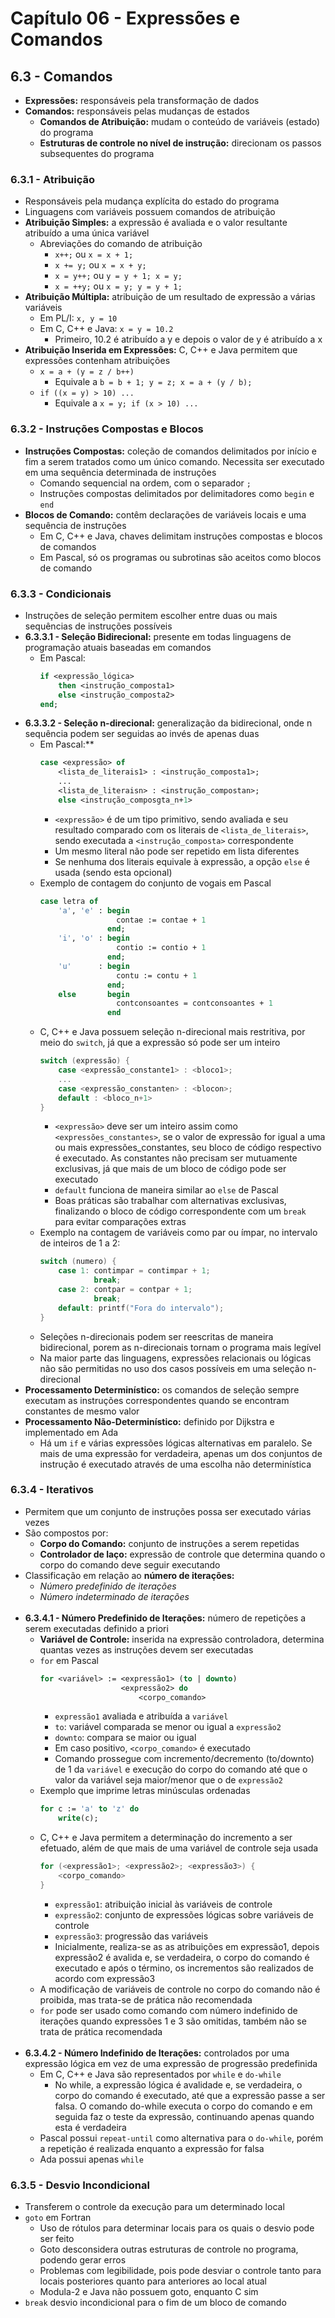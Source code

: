 # Capítulo 06 - Expressões e Comandos
## 6.3 - Comandos
* **Expressões:** responsáveis pela transformação de dados
* **Comandos:** responsáveis pelas mudanças de estados
    * **Comandos de Atribuição:** mudam o conteúdo de variáveis (estado) do programa
    * **Estruturas de controle no nível de instrução:** direcionam os passos subsequentes do programa

### 6.3.1 - Atribuição
* Responsáveis pela mudança explícita do estado do programa
* Linguagens com variáveis possuem comandos de atribuição
* **Atribuição Simples:** a expressão é avaliada e o valor resultante atribuído a uma única variável
    * Abreviações do comando de atribuição
        * `x++;` ou `x = x + 1;`
        * `x += y;` ou `x = x + y;`
        * `x = y++;` ou `y = y + 1; x = y;`
        * `x = ++y;` ou `x = y; y = y + 1;`
* **Atribuição Múltipla:** atribuição de um resultado de expressão a várias variáveis
    * Em PL/I: `x, y = 10`
    * Em C, C++ e Java: `x = y = 10.2`
        * Primeiro, 10.2 é atribuído a y e depois o valor de y é atribuído a x
* **Atribuição Inserida em Expressões:** C, C++ e Java permitem que expressões contenham atribuições
    * `x = a + (y = z / b++)`
        * Equivale a `b = b + 1; y = z; x = a + (y / b);`
    * `if ((x = y) > 10) ...`
        * Equivale a `x = y; if (x > 10) ...`

### 6.3.2 - Instruções Compostas e Blocos
* **Instruções Compostas:** coleção de comandos delimitados por início e fim a serem tratados como um único comando. Necessita ser executado em uma sequência determinada de instruções
    * Comando sequencial na ordem, com o separador `;`
    * Instruções compostas delimitados por delimitadores como `begin` e `end`
* **Blocos de Comando:** contêm declarações de variáveis locais e uma sequência de instruções
    * Em C, C++ e Java, chaves delimitam instruções compostas e blocos de comandos
    * Em Pascal, só os programas ou subrotinas são aceitos como blocos de comando

### 6.3.3 - Condicionais
* Instruções de seleção permitem escolher entre duas ou mais sequências de instruções possíveis
* **6.3.3.1 - Seleção Bidirecional:** presente em todas linguagens de programação atuais baseadas em comandos
    * Em Pascal:
        ```Pascal
        if <expressão_lógica>
            then <instrução_composta1>
            else <instrução_composta2>
        end;
        ```
* **6.3.3.2 - Seleção n-direcional:** generalização da bidirecional, onde n sequência podem ser seguidas ao invés de apenas duas
    * Em Pascal:**
        ```Pascal
        case <expressão> of
            <lista_de_literais1> : <instrução_composta1>;
            ...
            <lista_de_literaisn> : <instrução_compostan>;
            else <instrução_composgta_n+1>
        ```
        * `<expressão>` é de um tipo primitivo, sendo avaliada e seu resultado comparado com os literais de `<lista_de_literais>`, sendo executada a `<instrução_composta>` correspondente
        * Um mesmo literal não pode ser repetido em lista diferentes
        * Se nenhuma dos literais equivale à expressão, a opção `else` é usada (sendo esta opcional)
    * Exemplo de contagem do conjunto de vogais em Pascal
        ```Pascal
        case letra of
            'a', 'e' : begin
                         contae := contae + 1
                       end;
            'i', 'o' : begin
                         contio := contio + 1
                       end;
            'u'      : begin
                         contu := contu + 1
                       end;
            else       begin
                         contconsoantes = contconsoantes + 1
                       end
        ```
    * C, C++ e Java possuem seleção n-direcional mais restritiva, por meio do `switch`, já que a expressão só pode ser um inteiro
        ```C
        switch (expressão) {
            case <expressão_constante1> : <bloco1>;
            ...
            case <expressão_constanten> : <blocon>;
            default : <bloco_n+1>
        }
        ```
        * `<expressão>` deve ser um inteiro assim como `<expressões_constantes>`, se o valor de expressão for igual a uma ou mais expressões_constantes, seu bloco de código respectivo é executado. As constantes não precisam ser mutuamente exclusivas, já que mais de um bloco de código pode ser executado
        * `default` funciona de maneira similar ao `else` de Pascal
        * Boas práticas são trabalhar com alternativas exclusivas, finalizando o bloco de código correspondente com um `break` para evitar comparações extras
    * Exemplo na contagem de variáveis como par ou ímpar, no intervalo de inteiros de 1 a 2:
        ```C
        switch (numero) {
            case 1: contimpar = contimpar + 1;
                    break;
            case 2: contpar = contpar + 1;
                    break;
            default: printf("Fora do intervalo");
        }
        ```
    * Seleções n-direcionais podem ser reescritas de maneira bidirecional, porem as n-direcionais tornam o programa mais legível
    * Na maior parte das linguagens, expressões relacionais ou lógicas não são permitidas no uso dos casos possíveis em uma seleção n-direcional
* **Processamento Determinístico:** os comandos de seleção sempre executam as instruções correspondentes quando se encontram constantes de mesmo valor
* **Processamento Não-Determinístico:** definido por Dijkstra e implementado em Ada
    * Há um `if` e várias expressões lógicas alternativas em paralelo. Se mais de uma expressão for verdadeira, apenas um dos conjuntos de instrução é executado através de uma escolha não determinística

### 6.3.4 - Iterativos
* Permitem que um conjunto de instruções possa ser executado várias vezes
* São compostos por:
    * **Corpo do Comando:** conjunto de instruções a serem repetidas
    * **Controlador de laço:** expressão de controle que determina quando o corpo do comando deve seguir executando
* Classificação em relação ao **número de iterações:**
    * *Número predefinido de iterações*
    * *Número indeterminado de iterações*
<br><br>
* **6.3.4.1 - Número Predefinido de Iterações:** número de repetições a serem executadas definido a priori
    * **Variável de Controle:** inserida na expressão controladora, determina quantas vezes as instruções devem ser executadas
    * `for` em Pascal
        ```Pascal
        for <variável> := <expressão1> (to | downto)
                          <expressão2> do
                              <corpo_comando>
        ```
        * `expressão1` avaliada e atribuída a `variável`
        * `to`: variável comparada se menor ou igual a `expressão2`
        * `downto`: compara se maior ou igual
        * Em caso positivo, `<corpo_comando>` é executado
        * Comando prossegue com incremento/decremento (to/downto) de 1 da `variável` e execução do corpo do comando até que o valor da variável seja maior/menor que o de `expressão2`
    * Exemplo que imprime letras minúsculas ordenadas
        ```Pascal
        for c := 'a' to 'z' do
            write(c);
        ```
    * C, C++ e Java permitem a determinação do incremento a ser efetuado, além de que mais de uma variável de controle seja usada
        ```C
        for (<expressão1>; <expressão2>; <expressão3>) {
            <corpo_comando>
        }
        ```
        * `expressão1`: atribuição inicial às variáveis de controle
        * `expressão2`: conjunto de expressões lógicas sobre variáveis de controle
        * `expressão3`: progressão das variáveis
        * Inicialmente, realiza-se as as atribuições em expressão1, depois expressão2 é avalida e, se verdadeira, o corpo do comando é executado e após o término, os incrementos são realizados de acordo com expressão3
    * A modificação de variáveis de controle no corpo do comando não é proibida, mas trata-se de prática não recomendada
    * `for` pode ser usado como comando com número indefinido de iterações quando expressões 1 e 3 são omitidas, também não se trata de prática recomendada
<br><br>
* **6.3.4.2 - Número Indefinido de Iterações:** controlados por uma expressão lógica em vez de uma expressão de progressão predefinida
    * Em C, C++ e Java são representados por `while` e `do-while`
        * No while, a expressão lógica é avalidade e, se verdadeira, o corpo do comando é executado, até que a expressão passe a ser falsa. O comando do-while executa o corpo do comando e em seguida faz o teste da expressão, continuando apenas quando esta é verdadeira
    * Pascal possui `repeat-until` como alternativa para o `do-while`, porém a repetição é realizada enquanto a expressão for falsa
    * Ada possui apenas `while`

### 6.3.5 - Desvio Incondicional
* Transferem o controle da execução para um determinado local
* `goto` em Fortran
    * Uso de rótulos para determinar locais para os quais o desvio pode ser feito
    * Goto desconsidera outras estruturas de controle no programa, podendo gerar erros
    * Problemas com legibilidade, pois pode desviar o controle tanto para locais posteriores quanto para anteriores ao local atual
    * Modula-2 e Java não possuem goto, enquanto C sim
* `break` desvio incondicional para o fim de um bloco de comando